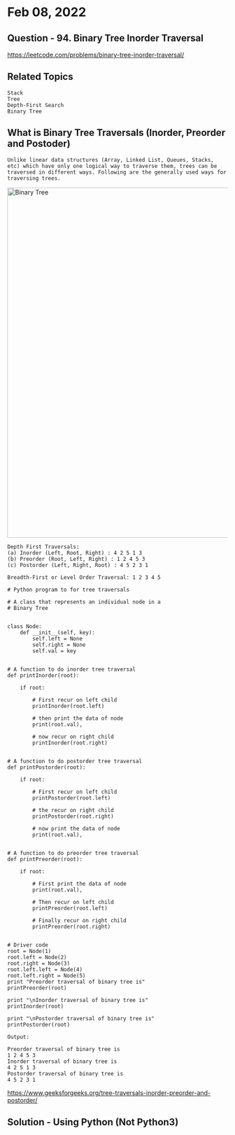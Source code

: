 # Feb 08, 2022
## Question - 94. Binary Tree Inorder Traversal
https://leetcode.com/problems/binary-tree-inorder-traversal/

## Related Topics
    Stack
    Tree
    Depth-First Search
    Binary Tree

## What is Binary Tree Traversals (Inorder, Preorder and Postoder)

    Unlike linear data structures (Array, Linked List, Queues, Stacks, etc) which have only one logical way to traverse them, trees can be traversed in different ways. Following are the generally used ways for traversing trees.

<img width="800" alt="Binary Tree" src="https://user-images.githubusercontent.com/59908525/152982809-3b5f66ec-324e-4544-b72f-3a87267d4e22.PNG">

    Depth First Traversals:
    (a) Inorder (Left, Root, Right) : 4 2 5 1 3
    (b) Preorder (Root, Left, Right) : 1 2 4 5 3
    (c) Postorder (Left, Right, Root) : 4 5 2 3 1
    
    Breadth-First or Level Order Traversal: 1 2 3 4 5
    

```
# Python program to for tree traversals
 
# A class that represents an individual node in a
# Binary Tree
 
 
class Node:
    def __init__(self, key):
        self.left = None
        self.right = None
        self.val = key
 
 
# A function to do inorder tree traversal
def printInorder(root):
 
    if root:
 
        # First recur on left child
        printInorder(root.left)
 
        # then print the data of node
        print(root.val),
 
        # now recur on right child
        printInorder(root.right)
 
 
# A function to do postorder tree traversal
def printPostorder(root):
 
    if root:
 
        # First recur on left child
        printPostorder(root.left)
 
        # the recur on right child
        printPostorder(root.right)
 
        # now print the data of node
        print(root.val),
 
 
# A function to do preorder tree traversal
def printPreorder(root):
 
    if root:
 
        # First print the data of node
        print(root.val),
 
        # Then recur on left child
        printPreorder(root.left)
 
        # Finally recur on right child
        printPreorder(root.right)
 
 
# Driver code
root = Node(1)
root.left = Node(2)
root.right = Node(3)
root.left.left = Node(4)
root.left.right = Node(5)
print "Preorder traversal of binary tree is"
printPreorder(root)
 
print "\nInorder traversal of binary tree is"
printInorder(root)
 
print "\nPostorder traversal of binary tree is"
printPostorder(root)
```

```
Output:

Preorder traversal of binary tree is
1 2 4 5 3 
Inorder traversal of binary tree is
4 2 5 1 3 
Postorder traversal of binary tree is
4 5 2 3 1
```

https://www.geeksforgeeks.org/tree-traversals-inorder-preorder-and-postorder/

## Solution - Using Python (Not Python3)

```

```
